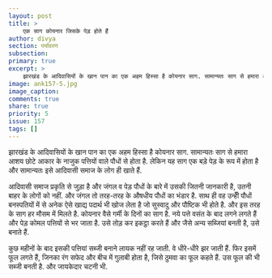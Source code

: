 ```yaml
---
layout: post
title: >
    एक साग कोयनार जिसके पेड़ होते हैं 
author: divya
section: पर्यावरण
subsection:
primary: true
excerpt: >
    झारखंड के आदिवासियों के खान पान का एक अहम हिस्सा है कोयनार साग. सामान्यतः साग से हमारा आशय छोटे आकार के नाजुक पत्तियों वाले पौधों से होता है. लेकिन यह साग एक बड़े पेड़ के रूप में होता है और सामान्यतः इसे आदिवासी समाज के लोग ही खाते हैं.
image: ank157-5.jpg
image_caption: 
comments: true
share: true
priority: 5
issue: 157
tags: []
---
```


झारखंड के आदिवासियों के खान पान का एक अहम हिस्सा है कोयनार साग. सामान्यतः साग से हमारा आशय छोटे आकार के नाजुक पत्तियों वाले पौधों से होता है. लेकिन यह साग एक बड़े पेड़ के रूप में होता है और सामान्यतः इसे आदिवासी समाज के लोग ही खाते हैं.

आदिवासी समाज प्रकृति से जुड़ा है और जंगल व पेड़ पौधों के बारे में उसकी जितनी जानकारी है, उतनी बाहर के लोगों को नहीं. और जंगल तो तरह-तरह के औषधीय पौधों का भंडार है. साथ ही वह उन्हीें पौधों बनस्पतियों में से अनेक ऐसे खाद्य पदार्थ भी खोज लेता है जो सुस्वादु और पौष्टिक भी होते है. और इस तरह के साग हर मौसम में मिलते है.
कोयनार वैसे गर्मी के दिनों का साग है. नये पत्ते वसंत के बाद लगने लगते हैं और पेड़ कोमल पत्तियों से भर जाता है. उसे तोड़ कर इकट्ठा करते हैं और जैसे अन्य सब्जियां बनती है, उसे बनाते हैं.

कुछ महीनों के बाद इसकी पत्तियां सब्जी बनाने लायक नहीं रह जाती. वे धीरे-धीरे झर जाती हैं. फिर इसमें फूल लगते हैं, जिनका रंग सफेद और बीच में गुलाबी होता है, जिसे ठुमवा का फूल कहते हैं. उस फूल की भी सब्जी बनती है. और जायकेदार चटनी भी. 